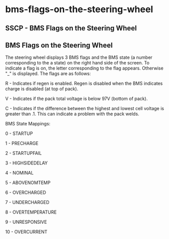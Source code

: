 # bms-flags-on-the-steering-wheel

## SSCP - BMS Flags on the Steering Wheel

## BMS Flags on the Steering Wheel

The steering wheel displays 3 BMS flags and the BMS state (a number corresponding to the a state) on the right hand side of the screen. To indicate a flag is on, the letter corresponding to the flag appears. Otherwise "\_" is displayed. The flags are as follows:

R - Indicates if regen is enabled. Regen is disabled when the BMS indicates charge is disabled (at top of pack).&#x20;

V - Indicates if the pack total voltage is below 97V (bottom of pack).

C - Indicates if the difference between the highest and lowest cell voltage is greater than .1. This can indicate a problem with the pack welds.

BMS State Mappings:

&#x20; 0 - STARTUP

&#x20; 1 - PRECHARGE

&#x20; 2 - STARTUPFAIL

&#x20; 3 - HIGHSIDEDELAY

&#x20; 4 - NOMINAL

&#x20; 5 - ABOVENOMTEMP

&#x20; 6 - OVERCHARGED

&#x20; 7 - UNDERCHARGED

&#x20; 8 - OVERTEMPERATURE

&#x20; 9 - UNRESPONSIVE

&#x20; 10 - OVERCURRENT
